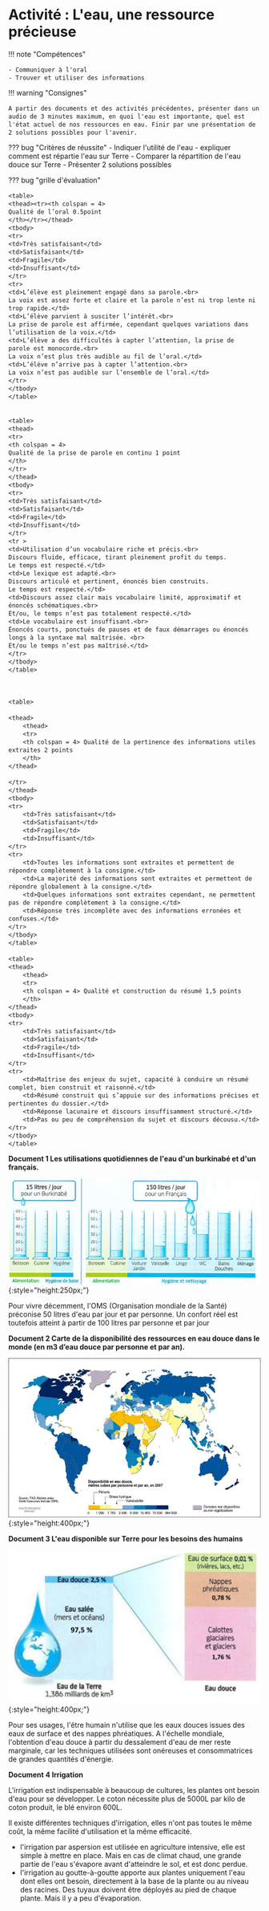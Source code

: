 # Activité : L'eau, une ressource précieuse

!!! note "Compétences"

    - Communiquer à l'oral
    - Trouver et utiliser des informations 

!!! warning "Consignes"

    A partir des documents et des activités précédentes, présenter dans un audio de 3 minutes maximum, en quoi l'eau est importante, quel est l'état actuel de nos ressources en eau. Finir par une présentation de 2 solutions possibles pour l'avenir.
    
??? bug "Critères de réussite"
    - Indiquer l'utilité de l'eau
    - expliquer comment est répartie l'eau sur Terre
    - Comparer la répartition de l'eau douce sur Terre
    - Présenter 2 solutions possibles

??? bug "grille d'évaluation"

    <table>
    <thead><tr><th colspan = 4>
    Qualité de l’oral 0.5point
    </th></tr></thead>
    <tbody>
    <tr>
    <td>Très satisfaisant</td>
    <td>Satisfaisant</td>
    <td>Fragile</td>
    <td>Insuffisant</td>
    </tr>
    <tr>
    <td>L’élève est pleinement engagé dans sa parole.<br>
    La voix est assez forte et claire et la parole n’est ni trop lente ni
    trop rapide.</td>
    <td>L’élève parvient à susciter l’intérêt.<br>
    La prise de parole est affirmée, cependant quelques variations dans
    l’utilisation de la voix.</td>
    <td>L’élève a des difficultés à capter l’attention, la prise de
    parole est monocorde.<br>
    La voix n’est plus très audible au fil de l’oral.</td>
    <td>L’élève n’arrive pas à capter l’attention.<br>
    La voix n’est pas audible sur l’ensemble de l’oral.</td>
    </tr>
    </tbody>
    </table>


    <table>
    <thead>
    <tr>
    <th colspan = 4>
    Qualité de la prise de parole en continu 1 point
    </th>
    </tr>
    </thead>
    <tbody>
    <tr>
    <td>Très satisfaisant</td>
    <td>Satisfaisant</td>
    <td>Fragile</td>
    <td>Insuffisant</td>
    </tr>
    <tr >
    <td>Utilisation d’un vocabulaire riche et précis.<br>
    Discours fluide, efficace, tirant pleinement profit du temps.
    Le temps est respecté.</td>
    <td>Le lexique est adapté.<br>
    Discours articulé et pertinent, énoncés bien construits.
    Le temps est respecté.</td>
    <td>Discours assez clair mais vocabulaire limité, approximatif et énoncés schématiques.<br>
    Et/ou, le temps n’est pas totalement respecté.</td>
    <td>Le vocabulaire est insuffisant.<br>
    Énoncés courts, ponctués de pauses et de faux démarrages ou énoncés longs à la syntaxe mal maîtrisée. <br>
    Et/ou le temps n’est pas maîtrisé.</td>
    </tr>
    </tbody>
    </table>



    <table>

    <thead>
        <thead>
        <tr>
        <th colspan = 4> Qualité de la pertinence des informations utiles extraites 2 points
        </th>
    </thead>

    </tr>
    </thead>
    <tbody>
    <tr>
        <td>Très satisfaisant</td>
        <td>Satisfaisant</td>
        <td>Fragile</td>
        <td>Insuffisant</td>
    </tr>
    <tr>
        <td>Toutes les informations sont extraites et permettent de répondre complètement à la consigne.</td>
        <td>La majorité des informations sont extraites et permettent de répondre globalement à la consigne.</td>
        <td>Quelques informations sont extraites cependant, ne permettent pas de répondre complètement à la consigne.</td>
        <td>Réponse très incomplète avec des informations erronées et confuses.</td>
    </tr>
    </tbody>
    </table>

    <table>
    <thead>
        <thead>
        <tr>
        <th colspan = 4> Qualité et construction du résumé 1,5 points
        </th>
    </thead>
    <tbody>
    <tr>
        <td>Très satisfaisant</td>
        <td>Satisfaisant</td>
        <td>Fragile</td>
        <td>Insuffisant</td>
    </tr>
    <tr>
        <td>Maîtrise des enjeux du sujet, capacité à conduire un résumé complet, bien construit et raisonné.</td>
        <td>Résumé construit qui s’appuie sur des informations précises et pertinentes du dossier.</td>
        <td>Réponse lacunaire et discours insuffisamment structuré.</td>
        <td>Pas ou peu de compréhension du sujet et discours décousu.</td>
    </tr>
    </tbody>
    </table>



**Document 1 Les utilisations quotidiennes de l'eau d'un burkinabé et d'un français.**

![](pictures/graphConsoEau.png){:style="height:250px;"}


Pour vivre décemment, l'OMS (Organisation mondiale de la Santé) préconise 50 litres d'eau par jour et par personne. Un confort réel est toutefois atteint à partir de 100 litres par personne et par jour


**Document 2 Carte de la disponibilité des ressources en eau douce dans le monde (en m3 d’eau douce par personne et par an).**

![](pictures/carteDispoEauDouce.png){:style="height:400px;"}


**Document 3 L'eau disponible sur Terre pour les besoins des humains**

![](pictures/graphEauTerre.png){:style="height:400px;"}

Pour ses usages, l'être humain n'utilise que les eaux douces issues des eaux de surface et des nappes phréatiques. A l'échelle mondiale, l'obtention d'eau douce à partir du dessalement d'eau de mer reste marginale, car les techniques utilisées sont onéreuses et consommatrices de grandes quantités d'énergie.

**Document 4 Irrigation**

L'irrigation est indispensable à beaucoup de cultures, les plantes ont besoin d'eau pour se développer. Le coton nécessite plus de 5000L par kilo de coton produit, le blé environ 600L.

Il existe différentes techniques d'irrigation, elles n'ont pas toutes le même coût, la même facilité d'utilisation et la même efficacité.
- l'irrigation par aspersion est utilisée en agriculture intensive, elle est simple à mettre en place. Mais en cas de climat chaud, une grande partie de l'eau s'évapore avant d'atteindre le sol, et est donc perdue.
- l'irrigation au goutte-à-goutte apporte aux plantes uniquement l'eau dont elles ont besoin, directement à la base de la plante ou au niveau des racines. Des tuyaux doivent être déployés au pied de chaque plante. Mais il y a peu d'évaporation.

